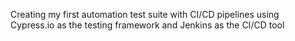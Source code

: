 Creating my first automation test suite with CI/CD pipelines using Cypress.io as the testing framework and Jenkins as the CI/CD tool
